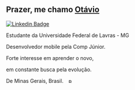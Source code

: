 ## Prazer, me chamo [Otávio](https://github.com/otaviosbampato/)

[![Linkedin Badge](https://img.shields.io/badge/-LinkedIn-0e76a8?style=flat-square&logo=Linkedin&logoColor=white)](https://www.linkedin.com/in/otavio-sbampato/)

Estudante da Universidade Federal de Lavras - MG

Desenvolvedor mobile pela Comp Júnior.

Forte interesse em aprender o novo,

em constante busca pela evolução.

De Minas Gerais, Brasil. <img src="https://flagpedia.net/data/flags/h80/br.png" alt="Brazil Flag" width="14" height="10" style="margin-left:10">
